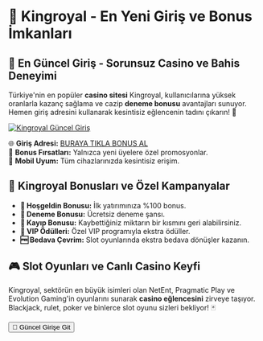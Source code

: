 <div class="content">
    <h1>🎰 Kingroyal - En Yeni Giriş ve Bonus İmkanları</h1>
    <section id="kingroyal-giris">
        <h2>🚀 En Güncel Giriş - Sorunsuz Casino ve Bahis Deneyimi</h2>
        <p>Türkiye'nin en popüler <strong>casino sitesi</strong> Kingroyal, kullanıcılarına yüksek oranlarla kazanç sağlama ve cazip <strong>deneme bonusu</strong> avantajları sunuyor. Hemen giriş adresini kullanarak kesintisiz eğlencenin tadını çıkarın! 🎯</p>
        <a href="https://shorto.link/zxuYI" target="_blank">
            <img src="https://r.resimlink.com/g4qdQGVZFan.jpg" alt="Kingroyal Güncel Giriş">
        </a>
        <p>
            🌐 <strong>Giriş Adresi:</strong> <a href="https://shorto.link/zxuYI" target="_blank">BURAYA TIKLA BONUS AL</a><br>
            🎁 <strong>Bonus Fırsatları:</strong> Yalnızca yeni üyelere özel promosyonlar.<br>
            📱 <strong>Mobil Uyum:</strong> Tüm cihazlarınızda kesintisiz erişim.
        </p>
    </section>
    <section id="kingroyal-bonus">
        <h2>💸 Kingroyal Bonusları ve Özel Kampanyalar</h2>
        <ul>
            <li><strong>🎯 Hoşgeldin Bonusu:</strong> İlk yatırımınıza %100 bonus.</li>
            <li><strong>🎲 Deneme Bonusu:</strong> Ücretsiz deneme şansı.</li>
            <li><strong>🔄 Kayıp Bonusu:</strong> Kaybettiğiniz miktarın bir kısmını geri alabilirsiniz.</li>
            <li><strong>👑 VIP Ödülleri:</strong> Özel VIP programıyla ekstra ödüller.</li>
            <li><strong>🆓 Bedava Çevrim:</strong> Slot oyunlarında ekstra bedava dönüşler kazanın.</li>
        </ul>
    </section>
    <section id="kingroyal-slot">
        <h2>🎮 Slot Oyunları ve Canlı Casino Keyfi</h2>
        <p>Kingroyal, sektörün en büyük isimleri olan NetEnt, Pragmatic Play ve Evolution Gaming'in oyunlarını sunarak <strong>casino eğlencesini</strong> zirveye taşıyor. Blackjack, rulet, poker ve binlerce slot oyunu sizleri bekliyor! 🃏</p>
        <a href="https://shorto.link/zxuYI" target="_blank">
            <button>🚀 Güncel Girişe Git</button>
        </a>
    </section>
</div>
